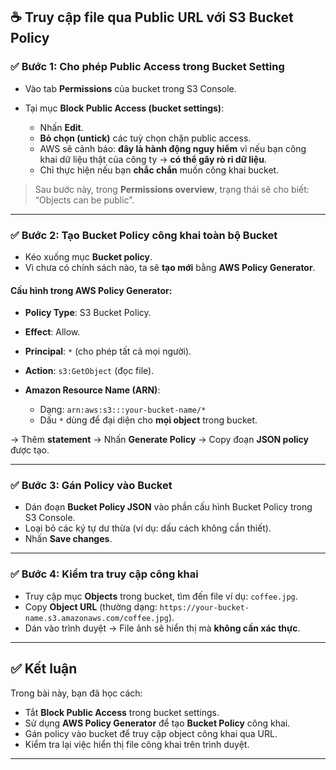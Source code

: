 ## ☕ Truy cập file qua Public URL với **S3 Bucket Policy**

### ✅ Bước 1: Cho phép Public Access trong **Bucket Setting**

* Vào tab **Permissions** của bucket trong S3 Console.
* Tại mục **Block Public Access (bucket settings)**:

  * Nhấn **Edit**.
  * **Bỏ chọn (untick)** các tuỳ chọn chặn public access.
  * AWS sẽ cảnh báo: **đây là hành động nguy hiểm** vì nếu bạn công khai dữ liệu thật của công ty → **có thể gây rò rỉ dữ liệu**.
  * Chỉ thực hiện nếu bạn **chắc chắn** muốn công khai bucket.

> Sau bước này, trong **Permissions overview**, trạng thái sẽ cho biết: “Objects can be public”.

---

### ✅ Bước 2: Tạo **Bucket Policy** công khai toàn bộ Bucket

* Kéo xuống mục **Bucket policy**.
* Vì chưa có chính sách nào, ta sẽ **tạo mới** bằng **AWS Policy Generator**.

#### Cấu hình trong AWS Policy Generator:

* **Policy Type**: S3 Bucket Policy.
* **Effect**: Allow.
* **Principal**: `*` (cho phép tất cả mọi người).
* **Action**: `s3:GetObject` (đọc file).
* **Amazon Resource Name (ARN)**:

  * Dạng: `arn:aws:s3:::your-bucket-name/*`
  * Dấu `*` dùng để đại diện cho **mọi object** trong bucket.

→ Thêm **statement** → Nhấn **Generate Policy** → Copy đoạn **JSON policy** được tạo.

---

### ✅ Bước 3: Gán **Policy** vào Bucket

* Dán đoạn **Bucket Policy JSON** vào phần cấu hình Bucket Policy trong S3 Console.
* Loại bỏ các ký tự dư thừa (ví dụ: dấu cách không cần thiết).
* Nhấn **Save changes**.

---

### ✅ Bước 4: Kiểm tra truy cập công khai

* Truy cập mục **Objects** trong bucket, tìm đến file ví dụ: `coffee.jpg`.
* Copy **Object URL** (thường dạng: `https://your-bucket-name.s3.amazonaws.com/coffee.jpg`).
* Dán vào trình duyệt → File ảnh sẽ hiển thị mà **không cần xác thực**.

---

## ✅ Kết luận

Trong bài này, bạn đã học cách:

* Tắt **Block Public Access** trong bucket settings.
* Sử dụng **AWS Policy Generator** để tạo **Bucket Policy** công khai.
* Gán policy vào bucket để truy cập object công khai qua URL.
* Kiểm tra lại việc hiển thị file công khai trên trình duyệt.

---
